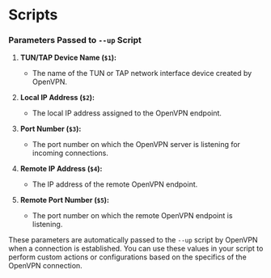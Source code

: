 # Scripts

### Parameters Passed to `--up` Script

1. **TUN/TAP Device Name (`$1`):**
   - The name of the TUN or TAP network interface device created by OpenVPN.
   
2. **Local IP Address (`$2`):**
   - The local IP address assigned to the OpenVPN endpoint.

3. **Port Number (`$3`):**
   - The port number on which the OpenVPN server is listening for incoming connections.

4. **Remote IP Address (`$4`):**
   - The IP address of the remote OpenVPN endpoint.

5. **Remote Port Number (`$5`):**
   - The port number on which the remote OpenVPN endpoint is listening.

These parameters are automatically passed to the `--up` script by OpenVPN when a connection is established. You can use these values in your script to perform custom actions or configurations based on the specifics of the OpenVPN connection.


